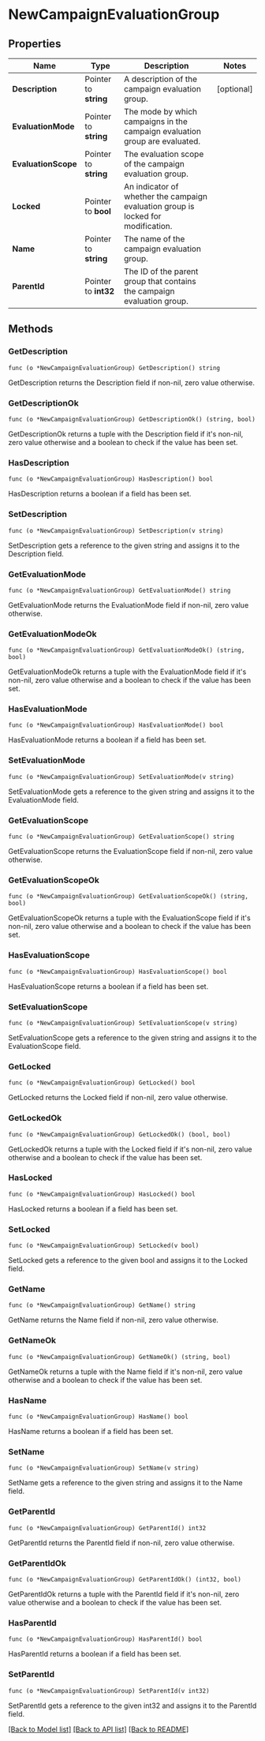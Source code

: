# NewCampaignEvaluationGroup

## Properties

Name | Type | Description | Notes
------------ | ------------- | ------------- | -------------
**Description** | Pointer to **string** | A description of the campaign evaluation group. | [optional] 
**EvaluationMode** | Pointer to **string** | The mode by which campaigns in the campaign evaluation group are evaluated. | 
**EvaluationScope** | Pointer to **string** | The evaluation scope of the campaign evaluation group. | 
**Locked** | Pointer to **bool** | An indicator of whether the campaign evaluation group is locked for modification. | 
**Name** | Pointer to **string** | The name of the campaign evaluation group. | 
**ParentId** | Pointer to **int32** | The ID of the parent group that contains the campaign evaluation group. | 

## Methods

### GetDescription

`func (o *NewCampaignEvaluationGroup) GetDescription() string`

GetDescription returns the Description field if non-nil, zero value otherwise.

### GetDescriptionOk

`func (o *NewCampaignEvaluationGroup) GetDescriptionOk() (string, bool)`

GetDescriptionOk returns a tuple with the Description field if it's non-nil, zero value otherwise
and a boolean to check if the value has been set.

### HasDescription

`func (o *NewCampaignEvaluationGroup) HasDescription() bool`

HasDescription returns a boolean if a field has been set.

### SetDescription

`func (o *NewCampaignEvaluationGroup) SetDescription(v string)`

SetDescription gets a reference to the given string and assigns it to the Description field.

### GetEvaluationMode

`func (o *NewCampaignEvaluationGroup) GetEvaluationMode() string`

GetEvaluationMode returns the EvaluationMode field if non-nil, zero value otherwise.

### GetEvaluationModeOk

`func (o *NewCampaignEvaluationGroup) GetEvaluationModeOk() (string, bool)`

GetEvaluationModeOk returns a tuple with the EvaluationMode field if it's non-nil, zero value otherwise
and a boolean to check if the value has been set.

### HasEvaluationMode

`func (o *NewCampaignEvaluationGroup) HasEvaluationMode() bool`

HasEvaluationMode returns a boolean if a field has been set.

### SetEvaluationMode

`func (o *NewCampaignEvaluationGroup) SetEvaluationMode(v string)`

SetEvaluationMode gets a reference to the given string and assigns it to the EvaluationMode field.

### GetEvaluationScope

`func (o *NewCampaignEvaluationGroup) GetEvaluationScope() string`

GetEvaluationScope returns the EvaluationScope field if non-nil, zero value otherwise.

### GetEvaluationScopeOk

`func (o *NewCampaignEvaluationGroup) GetEvaluationScopeOk() (string, bool)`

GetEvaluationScopeOk returns a tuple with the EvaluationScope field if it's non-nil, zero value otherwise
and a boolean to check if the value has been set.

### HasEvaluationScope

`func (o *NewCampaignEvaluationGroup) HasEvaluationScope() bool`

HasEvaluationScope returns a boolean if a field has been set.

### SetEvaluationScope

`func (o *NewCampaignEvaluationGroup) SetEvaluationScope(v string)`

SetEvaluationScope gets a reference to the given string and assigns it to the EvaluationScope field.

### GetLocked

`func (o *NewCampaignEvaluationGroup) GetLocked() bool`

GetLocked returns the Locked field if non-nil, zero value otherwise.

### GetLockedOk

`func (o *NewCampaignEvaluationGroup) GetLockedOk() (bool, bool)`

GetLockedOk returns a tuple with the Locked field if it's non-nil, zero value otherwise
and a boolean to check if the value has been set.

### HasLocked

`func (o *NewCampaignEvaluationGroup) HasLocked() bool`

HasLocked returns a boolean if a field has been set.

### SetLocked

`func (o *NewCampaignEvaluationGroup) SetLocked(v bool)`

SetLocked gets a reference to the given bool and assigns it to the Locked field.

### GetName

`func (o *NewCampaignEvaluationGroup) GetName() string`

GetName returns the Name field if non-nil, zero value otherwise.

### GetNameOk

`func (o *NewCampaignEvaluationGroup) GetNameOk() (string, bool)`

GetNameOk returns a tuple with the Name field if it's non-nil, zero value otherwise
and a boolean to check if the value has been set.

### HasName

`func (o *NewCampaignEvaluationGroup) HasName() bool`

HasName returns a boolean if a field has been set.

### SetName

`func (o *NewCampaignEvaluationGroup) SetName(v string)`

SetName gets a reference to the given string and assigns it to the Name field.

### GetParentId

`func (o *NewCampaignEvaluationGroup) GetParentId() int32`

GetParentId returns the ParentId field if non-nil, zero value otherwise.

### GetParentIdOk

`func (o *NewCampaignEvaluationGroup) GetParentIdOk() (int32, bool)`

GetParentIdOk returns a tuple with the ParentId field if it's non-nil, zero value otherwise
and a boolean to check if the value has been set.

### HasParentId

`func (o *NewCampaignEvaluationGroup) HasParentId() bool`

HasParentId returns a boolean if a field has been set.

### SetParentId

`func (o *NewCampaignEvaluationGroup) SetParentId(v int32)`

SetParentId gets a reference to the given int32 and assigns it to the ParentId field.


[[Back to Model list]](../README.md#documentation-for-models) [[Back to API list]](../README.md#documentation-for-api-endpoints) [[Back to README]](../README.md)


